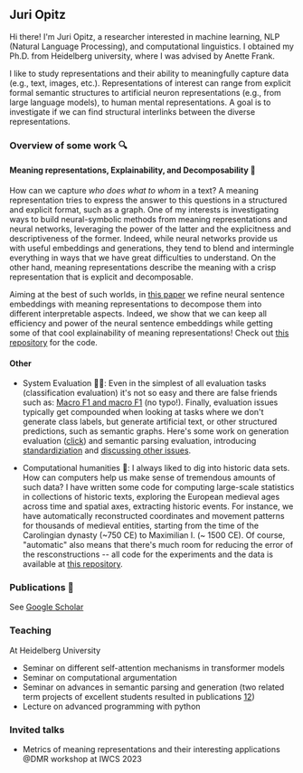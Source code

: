 ## Juri Opitz

Hi there! I'm Juri Opitz, a researcher interested in machine learning, NLP (Natural Language Processing), and computational linguistics. I obtained my Ph.D. from Heidelberg university, where I was advised by Anette Frank.

I like to study representations and their ability to meaningfully capture data (e.g., text, images, etc.). Representations of interest can range from explicit formal semantic structures to artificial neuron representations (e.g., from large language models), to human mental representations. A goal is to investigate if we can find structural interlinks between the diverse representations.

### Overview of some work 🔍

#### Meaning representations, Explainability, and Decomposability 🧐

How can we capture *who does what to whom* in a text? A meaning representation tries to express the answer to this questions in a structured and explicit format, such as a graph. One of my interests is investigating ways to build neural-symbolic methods from meaning representations and neural networks, leveraging the power of the latter and the explicitness and descriptiveness of the former. Indeed, while neural networks provide us with useful embeddings and generations, they tend to blend and intermingle everything in ways that we have great difficulties to understand. On the other hand, meaning representations describe the meaning with a crisp representation that is explicit and decomposable.

Aiming at the best of such worlds, in [this paper](https://arxiv.org/abs/2206.07023) we refine neural sentence embeddings with meaning representations to decompose them into different interpretable aspects. Indeed, we show that we can keep all efficiency and power of the neural sentence embeddings while getting some of that cool explainability of meaning representations! Check out [this repository](https://github.com/flipz357/S3BERT) for the code.

#### Other

- System Evaluation 😵‍💫: Even in the simplest of all evaluation tasks (classification evaluation) it's not so easy and there are false friends such as: [Macro F1 and macro F1](https://arxiv.org/abs/1911.03347) (no typo!). Finally, evaluation issues typically get compounded when looking at tasks where we don't generate class labels, but generate artificial text, or other structured predictions, such as semantic graphs. Here's some work on generation evaluation ([click](https://arxiv.org/abs/2305.16819)) and semantic parsing evaluation, introducing [standardiziation](https://arxiv.org/abs/2305.06993) and [discussing other issues](https://arxiv.org/abs/2210.06461).

- Computational humanities 🤴: I always liked to dig into historic data sets. How can computers help us make sense of tremendous amounts of such data? I have written some code for computing large-scale statistics in collections of historic texts, exploring the European medieval ages across time and spatial axes, extracting historic events. For instance, we have automatically reconstructed coordinates and movement patterns for thousands of medieval entities, starting from the time of the Carolingian dynasty (~750 CE) to Maximilian I. (~ 1500 CE). Of course, "automatic" also means that there's much room for reducing the error of the resconstructions -- all code for the experiments and the data is available at [this repository](https://github.com/flipz357/regesta-imperii-to-semgis).

### Publications 📜

See [Google Scholar](https://scholar.google.de/citations?user=DzxugZIAAAAJ&hl=de)

### Teaching

At Heidelberg University

- Seminar on different self-attention mechanisms in transformer models
- Seminar on computational argumentation
- Seminar on advances in semantic parsing and generation (two related term projects of excellent students resulted in publications [1](https://arxiv.org/abs/2106.04565)[2](https://arxiv.org/abs/2203.13226))
- Lecture on advanced programming with python

### Invited talks

- Metrics of meaning representations and their interesting applications @DMR workshop at IWCS 2023


